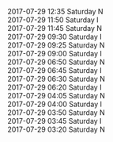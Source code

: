 2017-07-29 12:35 Saturday  N  
2017-07-29 11:50 Saturday  I  
2017-07-29 11:45 Saturday  N  
2017-07-29 09:30 Saturday  I  
2017-07-29 09:25 Saturday  N  
2017-07-29 09:00 Saturday  I  
2017-07-29 06:50 Saturday  N  
2017-07-29 06:45 Saturday  I  
2017-07-29 06:30 Saturday  N  
2017-07-29 06:20 Saturday  I  
2017-07-29 04:05 Saturday  N  
2017-07-29 04:00 Saturday  I  
2017-07-29 03:50 Saturday  N  
2017-07-29 03:45 Saturday  I  
2017-07-29 03:20 Saturday  N  
